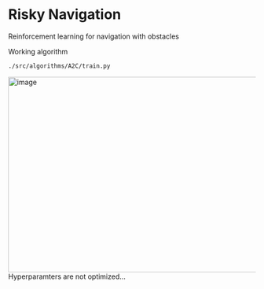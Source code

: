 # Risky Navigation

Reinforcement learning for navigation with obstacles

Working algorithm

```bash
./src/algorithms/A2C/train.py
```

<img width="996" height="397" alt="image" src="https://github.com/user-attachments/assets/c124e5eb-c2ca-429d-aca0-f4d5f4ea5a94" />
Hyperparamters are not optimized...
